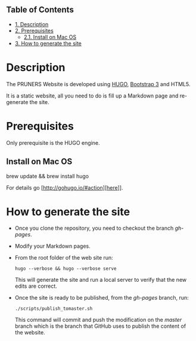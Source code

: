 <div id="table-of-contents">
<h2>Table of Contents</h2>
<div id="text-table-of-contents">
<ul>
<li><a href="#org0c53ad2">1. Description</a></li>
<li><a href="#orgfdc6146">2. Prerequisites</a>
<ul>
<li><a href="#orge7adcdc">2.1. Install on Mac OS</a></li>
</ul>
</li>
<li><a href="#orga4c0790">3. How to generate the site</a></li>
</ul>
</div>
</div>


<a id="org0c53ad2"></a>

# Description

The PRUNERS Website is developed using [HUGO](http://gohugo.io), [Bootstrap 3](http://getbootstrap.com) and HTML5.

It is a static website, all you need to do is fill up a Markdown page
and re-generate the site.


<a id="orgfdc6146"></a>

# Prerequisites

Only prerequisite is the HUGO engine.


<a id="orge7adcdc"></a>

## Install on Mac OS

brew update && brew install hugo

For details go [<http://gohugo.io/#action][here>]].


<a id="orga4c0790"></a>

# How to generate the site

-   Once you clone the repository, you need to checkout the branch
    *gh-pages*.
-   Modify your Markdown pages.
-   From the root folder of the web site run:

        hugo --verbose && hugo --verbose serve

    This will generate the site and run a local server to verify that
    the new edits are correct.
-   Once the site is ready to be published, from the *gh-pages* branch,
    run:

        ./scripts/publish_tomaster.sh

    This command will commit and push the modification on the *master*
    branch which is the branch that GitHub uses to publish the content
    of the website.
